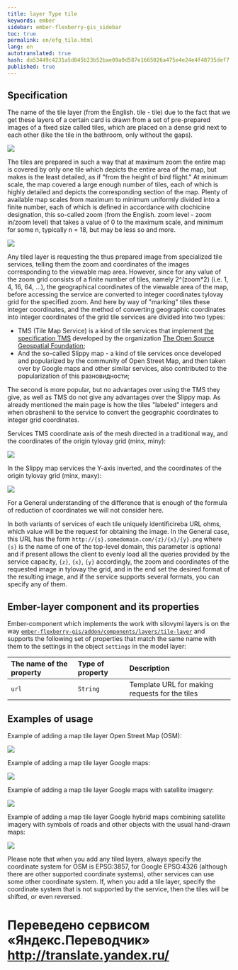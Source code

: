 ```yaml
--- 
title: layer Type tile 
keywords: ember 
sidebar: ember-flexberry-gis_sidebar 
toc: true 
permalink: en/efg_tile.html 
lang: en 
autotranslated: true 
hash: da53449c4231a5d845b23b52bae09a0d587e1665026a475e4e24e4f48735def7 
published: true 
--- 
```


## Specification 

The name of the tile layer (from the English. tile - tile) due to the fact that we get these layers of a certain card is drawn from a set of pre-prepared images of a fixed size called tiles, which are placed on a dense grid next to each other (like the tile in the bathroom, only without the gaps). 

![](/images/pages/products/flexberry-gis/addons/ember-flexberry-gis/layers/efg_tile/tiles-map.png) 

The tiles are prepared in such a way that at maximum zoom the entire map is covered by only one tile which depicts the entire area of the map, but makes is the least detailed, as if "from the height of bird flight." 
At minimum scale, the map covered a large enough number of tiles, each of which is highly detailed and depicts the corresponding section of the map. 
Plenty of available map scales from maximum to minimum uniformly divided into a finite number, each of which is defined in accordance with clochicine designation, this so-called zoom (from the English. zoom level - zoom in/zoom level) that takes a value of 0 to the maximum scale, and minimum for some n, typically n = 18, but may be less so and more. 

![](/images/pages/products/flexberry-gis/addons/ember-flexberry-gis/layers/efg_tile/tiles-pyramid.png) 

Any tiled layer is requesting the thus prepared image from specialized tile services, telling them the zoom and coordinates of the images corresponding to the viewable map area. 
However, since for any value of the zoom grid consists of a finite number of tiles, namely 2^(zoom*2) (i.e. 1, 4, 16, 64, ...), the geographical coordinates of the viewable area of the map, before accessing the service are converted to integer coordinates tylovay grid for the specified zoom. 
And here by way of "marking" tiles these integer coordinates, and the method of converting geographic coordinates into integer coordinates of the grid tile services are divided into two types: 

* TMS (Tile Map Service) is a kind of tile services that implement [the specification TMS](http://wiki.osgeo.org/wiki/Tile_Map_Service_Specification) developed by the organization [The Open Source Geospatial Foundation](https://www.osgeo.org/); 
* And the so-called Slippy map - a kind of tile services once developed and popularized by the community of Open Street Map, and then taken over by Google maps and other similar services, also contributed to the popularization of this разновидности; 

The second is more popular, but no advantages over using the TMS they give, as well as TMS do not give any advantages over the Slippy map.
As already mentioned the main page is how the tiles "labeled" integers and when obrashenii to the service to convert the geographic coordinates to integer grid coordinates. 

Services TMS coordinate axis of the mesh directed in a traditional way, and the coordinates of the origin tylovay grid (minx, miny): 

![](/images/pages/products/flexberry-gis/addons/ember-flexberry-gis/layers/efg_tile/tile-map-service-tiles-grid.png) 

In the Slippy map services the Y-axis inverted, and the coordinates of the origin tylovay grid (minx, maxy): 

![](/images/pages/products/flexberry-gis/addons/ember-flexberry-gis/layers/efg_tile/slippy-map-tiles-grid.png) 

For a General understanding of the difference that is enough of the formula of reduction of coordinates we will not consider here. 

In both variants of services of each tile uniquely identificireba URL ohms, which value will be the request for obtaining the image. 
In the General case, this URL has the form `http://{s}.somedomain.com/{z}/{x}/{y}.png` where `{s}` is the name of one of the top-level domain, this parameter is optional and if present allows the client to evenly load all the queries provided by the service capacity, `{z}`, `{x}`, `{y}` accordingly, the zoom and coordinates of the requested image in tylovay the grid, and in the end set the desired format of the resulting image, and if the service supports several formats, you can specify any of them. 

## Ember-layer component and its properties 

Ember-component which implements the work with silovymi layers is on the way [`ember-flexberry-gis/addon/components/layers/tile-layer`](https://github.com/Flexberry/ember-flexberry-gis/blob/develop/addon/components/layers/tile-layer.js) and supports the following set of properties that match the same name with them to the settings in the object `settings` in the model layer: 

The name of the property |Type of property |Description 
:--------------------------|:-----------------|:----------------- 
`url`| `String` | Template URL for making requests for the tiles 

## Examples of usage 

Example of adding a map tile layer Open Street Map (OSM): 

![](/images/pages/products/flexberry-gis/addons/ember-flexberry-gis/layers/efg_tile/tile-osm-example.png) 

Example of adding a map tile layer Google maps: 

![](/images/pages/products/flexberry-gis/addons/ember-flexberry-gis/layers/efg_tile/tile-google-map-example.png) 

Example of adding a map tile layer Google maps with satellite imagery: 

![](/images/pages/products/flexberry-gis/addons/ember-flexberry-gis/layers/efg_tile/tile-google-satellite-example.png) 

Example of adding a map tile layer Google hybrid maps combining satellite imagery with symbols of roads and other objects with the usual hand-drawn maps: 

![](/images/pages/products/flexberry-gis/addons/ember-flexberry-gis/layers/efg_tile/tile-google-hybrid-example.png) 

Please note that when you add any tiled layers, always specify the coordinate system for OSM is EPSG:3857, for Google EPSG:4326 (although there are other supported coordinate systems), other services can use some other coordinate system. 
If, when you add a tile layer, specify the coordinate system that is not supported by the service, then the tiles will be shifted, or even reversed. 



 # Переведено сервисом «Яндекс.Переводчик» http://translate.yandex.ru/